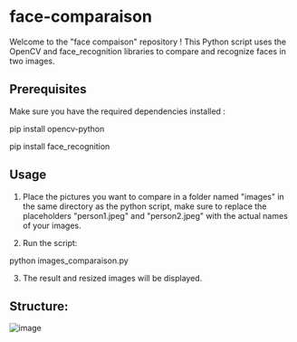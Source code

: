 # face-comparaison
Welcome to the "face compaison" repository ! This Python script uses the OpenCV and face_recognition libraries to compare and recognize faces in two images.


## Prerequisites
Make sure you have the required dependencies installed :

pip install opencv-python

pip install face_recognition

## Usage
1. Place the pictures you want to compare in a folder named "images" in the same directory as the python script, make sure to replace the placeholders "person1.jpeg" and "person2.jpeg" with the actual names of your images.

2. Run the script:

python images_comparaison.py

3. The result and resized images will be displayed.
   
## Structure:

![image](https://github.com/Ran22ia/face-comparaison/assets/129769280/2b114a77-536c-4593-b71e-7b3458de7064)
